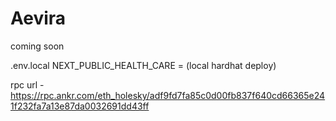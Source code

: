 # Aevira
coming soon



.env.local
NEXT_PUBLIC_HEALTH_CARE =  (local hardhat deploy)


rpc url -  https://rpc.ankr.com/eth_holesky/adf9fd7fa85c0d00fb837f640cd66365e241f232fa7a13e87da0032691dd43ff
